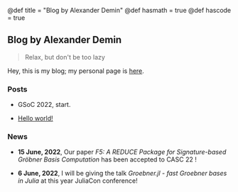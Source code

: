 @def title = "Blog by Alexander Demin"
@def hasmath = true
@def hascode = true

## Blog by Alexander Demin

> Relax, but don't be too lazy

Hey, this is my blog; my personal page is [here](sumiya11.github.io).

### Posts

- GSoC 2022, start.

- [Hello world!](posts/post1)

### News

- **15 June, 2022**, Our paper *F5: A REDUCE Package for Signature-based Gröbner Basis Computation* has been accepted to CASC 22 !

- **6 June, 2022**, I will be giving the talk *Groebner.jl - fast Groebner bases in Julia* at this year JuliaCon conference!